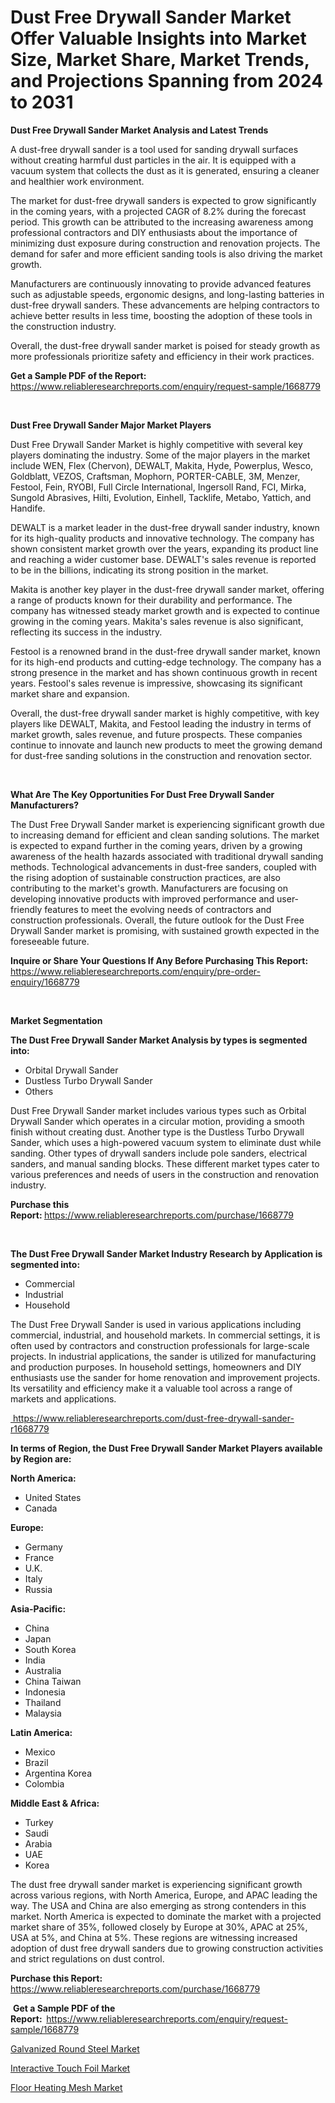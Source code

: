 <p><h1>Dust Free Drywall Sander Market Offer Valuable Insights into Market Size, Market Share, Market Trends, and Projections Spanning from 2024 to 2031</h1></p><p><strong>Dust Free Drywall Sander Market Analysis and Latest Trends</strong></p>
<p><p>A dust-free drywall sander is a tool used for sanding drywall surfaces without creating harmful dust particles in the air. It is equipped with a vacuum system that collects the dust as it is generated, ensuring a cleaner and healthier work environment.</p><p>The market for dust-free drywall sanders is expected to grow significantly in the coming years, with a projected CAGR of 8.2% during the forecast period. This growth can be attributed to the increasing awareness among professional contractors and DIY enthusiasts about the importance of minimizing dust exposure during construction and renovation projects. The demand for safer and more efficient sanding tools is also driving the market growth.</p><p>Manufacturers are continuously innovating to provide advanced features such as adjustable speeds, ergonomic designs, and long-lasting batteries in dust-free drywall sanders. These advancements are helping contractors to achieve better results in less time, boosting the adoption of these tools in the construction industry.</p><p>Overall, the dust-free drywall sander market is poised for steady growth as more professionals prioritize safety and efficiency in their work practices.</p></p>
<p><strong>Get a Sample PDF of the Report:&nbsp;</strong> <a href="https://www.reliableresearchreports.com/enquiry/request-sample/1668779">https://www.reliableresearchreports.com/enquiry/request-sample/1668779</a></p>
<p>&nbsp;</p>
<p><strong>Dust Free Drywall Sander Major Market Players</strong></p>
<p><p>Dust Free Drywall Sander Market is highly competitive with several key players dominating the industry. Some of the major players in the market include WEN, Flex (Chervon), DEWALT, Makita, Hyde, Powerplus, Wesco, Goldblatt, VEZOS, Craftsman, Mophorn, PORTER-CABLE, 3M, Menzer, Festool, Fein, RYOBI, Full Circle International, Ingersoll Rand, FCI, Mirka, Sungold Abrasives, Hilti, Evolution, Einhell, Tacklife, Metabo, Yattich, and Handife.</p><p>DEWALT is a market leader in the dust-free drywall sander industry, known for its high-quality products and innovative technology. The company has shown consistent market growth over the years, expanding its product line and reaching a wider customer base. DEWALT's sales revenue is reported to be in the billions, indicating its strong position in the market.</p><p>Makita is another key player in the dust-free drywall sander market, offering a range of products known for their durability and performance. The company has witnessed steady market growth and is expected to continue growing in the coming years. Makita's sales revenue is also significant, reflecting its success in the industry.</p><p>Festool is a renowned brand in the dust-free drywall sander market, known for its high-end products and cutting-edge technology. The company has a strong presence in the market and has shown continuous growth in recent years. Festool's sales revenue is impressive, showcasing its significant market share and expansion.</p><p>Overall, the dust-free drywall sander market is highly competitive, with key players like DEWALT, Makita, and Festool leading the industry in terms of market growth, sales revenue, and future prospects. These companies continue to innovate and launch new products to meet the growing demand for dust-free sanding solutions in the construction and renovation sector.</p></p>
<p>&nbsp;</p>
<p><strong>What Are The Key Opportunities For Dust Free Drywall Sander Manufacturers?</strong></p>
<p><p>The Dust Free Drywall Sander market is experiencing significant growth due to increasing demand for efficient and clean sanding solutions. The market is expected to expand further in the coming years, driven by a growing awareness of the health hazards associated with traditional drywall sanding methods. Technological advancements in dust-free sanders, coupled with the rising adoption of sustainable construction practices, are also contributing to the market's growth. Manufacturers are focusing on developing innovative products with improved performance and user-friendly features to meet the evolving needs of contractors and construction professionals. Overall, the future outlook for the Dust Free Drywall Sander market is promising, with sustained growth expected in the foreseeable future.</p></p>
<p><strong>Inquire or Share Your Questions If Any Before Purchasing This Report:</strong> <a href="https://www.reliableresearchreports.com/enquiry/pre-order-enquiry/1668779">https://www.reliableresearchreports.com/enquiry/pre-order-enquiry/1668779</a></p>
<p>&nbsp;</p>
<p><strong>Market Segmentation</strong></p>
<p><strong>The Dust Free Drywall Sander Market Analysis by types is segmented into:</strong></p>
<p><ul><li>Orbital Drywall Sander</li><li>Dustless Turbo Drywall Sander</li><li>Others</li></ul></p>
<p><p>Dust Free Drywall Sander market includes various types such as Orbital Drywall Sander which operates in a circular motion, providing a smooth finish without creating dust. Another type is the Dustless Turbo Drywall Sander, which uses a high-powered vacuum system to eliminate dust while sanding. Other types of drywall sanders include pole sanders, electrical sanders, and manual sanding blocks. These different market types cater to various preferences and needs of users in the construction and renovation industry.</p></p>
<p><strong>Purchase this Report:&nbsp;</strong><a href="https://www.reliableresearchreports.com/purchase/1668779">https://www.reliableresearchreports.com/purchase/1668779</a></p>
<p>&nbsp;</p>
<p><strong>The Dust Free Drywall Sander Market Industry Research by Application is segmented into:</strong></p>
<p><ul><li>Commercial</li><li>Industrial</li><li>Household</li></ul></p>
<p><p>The Dust Free Drywall Sander is used in various applications including commercial, industrial, and household markets. In commercial settings, it is often used by contractors and construction professionals for large-scale projects. In industrial applications, the sander is utilized for manufacturing and production purposes. In household settings, homeowners and DIY enthusiasts use the sander for home renovation and improvement projects. Its versatility and efficiency make it a valuable tool across a range of markets and applications.</p></p>
<p><a href="https://www.reliableresearchreports.com/dust-free-drywall-sander-r1668779">&nbsp;https://www.reliableresearchreports.com/dust-free-drywall-sander-r1668779</a></p>
<p><strong>In terms of Region, the Dust Free Drywall Sander Market Players available by Region are:</strong></p>
<p>
    <p> <strong> North America: </strong>
        <ul>
            <li>United States</li>
            <li>Canada</li>
        </ul>
        </p> 
    <p> <strong> Europe: </strong>
        <ul>
            <li>Germany</li>
            <li>France</li>
            <li>U.K.</li>
            <li>Italy</li>
            <li>Russia</li>
        </ul>
        </p> 
    <p> <strong> Asia-Pacific: </strong>
        <ul>
            <li>China</li>
            <li>Japan</li>
            <li>South Korea</li>
            <li>India</li>
            <li>Australia</li>
            <li>China Taiwan</li>
            <li>Indonesia</li>
            <li>Thailand</li>
            <li>Malaysia</li>
        </ul>
        </p> 
    <p> <strong> Latin America: </strong>
        <ul>
            <li>Mexico</li>
            <li>Brazil</li>
            <li>Argentina Korea</li>
            <li>Colombia</li>
        </ul>
        </p> 
    <p> <strong> Middle East & Africa: </strong>
        <ul>
            <li>Turkey</li>
            <li>Saudi</li>
            <li>Arabia</li>
            <li>UAE</li>
            <li>Korea</li>
        </ul>
    </p>
    </p>
<p><p>The dust free drywall sander market is experiencing significant growth across various regions, with North America, Europe, and APAC leading the way. The USA and China are also emerging as strong contenders in this market. North America is expected to dominate the market with a projected market share of 35%, followed closely by Europe at 30%, APAC at 25%, USA at 5%, and China at 5%. These regions are witnessing increased adoption of dust free drywall sanders due to growing construction activities and strict regulations on dust control.</p></p>
<p><strong>Purchase this Report: </strong><a href="https://www.reliableresearchreports.com/purchase/1668779">https://www.reliableresearchreports.com/purchase/1668779</a></p>
<p>&nbsp;<strong>Get a Sample PDF of the Report:&nbsp;&nbsp;</strong><a href="https://www.reliableresearchreports.com/enquiry/request-sample/1668779">https://www.reliableresearchreports.com/enquiry/request-sample/1668779</a></p>
<p><strong></strong></p>
<p><p><a href="https://www.linkedin.com/pulse/galvanized-round-steel-market-dynamics-2024-2031-also-its-b1kme?trackingId=JP75DtTr8yYEMdsEKluZkA%3D%3D">Galvanized Round Steel Market</a></p><p><a href="https://www.linkedin.com/pulse/interactive-touch-foil-market-research-report-unlocks-analysis-kwe8e?trackingId=QqEb3nnffk8h%2BL5PFsGCng%3D%3D">Interactive Touch Foil Market</a></p><p><a href="https://www.linkedin.com/pulse/floor-heating-mesh-market-offers-provide-insightful-data-m0eee?trackingId=IhHIE%2B7z5hjm%2FIrq0yMcqw%3D%3D">Floor Heating Mesh Market</a></p></p>